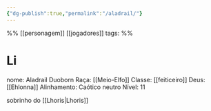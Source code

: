 ```yaml
---
{"dg-publish":true,"permalink":"/aladrail/"}
---
```

%%
[[personagem]] [[jogadores]]
tags: 
%%

# Li
nome: Aladrail Duoborn
Raça: [[Meio-Elfo]]
Classe: [[feiticeiro]]
Deus: [[Ehlonna]]
Alinhamento: Caótico neutro
Nível: 11

sobrinho do [[Lhoris|Lhoris]]
